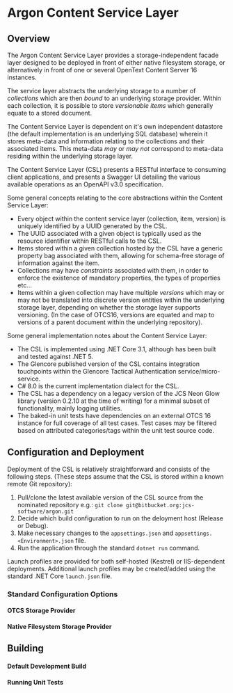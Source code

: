 ﻿# Argon Content Service Layer

## Overview

The Argon Content Service Layer provides a storage-independent facade layer designed to be deployed in front of either native filesystem
storage, or alternatively in front of one or several OpenText Content Server 16 instances.

The service layer abstracts the underlying storage to a number of *collections* which are then *bound* to an underlying storage provider.
Within each collection, it is possible to store *versionable items* which generally equate to a stored document.

The Content Service Layer is dependent on it's own independent datastore (the default implementation is an underlying SQL database) wherein
it stores meta-data and information relating to the collections and their associated items. This meta-data *may* or *may not* correspond to
meta-data residing within the underlying storage layer.

The Content Service Layer (CSL) presents a RESTful interface to consuming client applications, and presents a Swagger UI detailing the
various available operations as an OpenAPI v3.0 specification.

Some general concepts relating to the core abstractions within the Content Service Layer:

- Every object within the content service layer (collection, item, version) is uniquely identified by a UUID generated by the CSL.
- The UUID associated with a given object is typically used as the resource identifier within RESTful calls to the CSL.
- Items stored within a given collection hosted by the CSL have a generic property bag associated with them, allowing for schema-free
  storage of information against the item.
- Collections may have *constraints* associated with them, in order to enforce the existence of mandatory properties, the types of
  properties etc...
- Items within a given collection may have multiple *versions* which may or may not be translated into discrete version entities within the
  underlying storage layer, depending on whether the storage layer supports versioning.  (In the case of OTCS16, versions are equated and
  map to versions of a parent document within the underlying repository).

Some general implementation notes about the Content Service Layer:

- The CSL is implemented using .NET Core 3.1, although has been built and tested against .NET 5.
- The Glencore published version of the CSL contains integration touchpoints within the Glencore Tactical Authentication
  service/micro-service.
- C# 8.0 is the current implementation dialect for the CSL.
- The CSL has a dependency on a legacy version of the JCS Neon Glow library (version 0.2.10 at the time of writing) for a minimal subset of
  functionality, mainly logging utilities.
- The baked-in unit tests have dependencies on an external OTCS 16 instance for full coverage of all test cases. Test cases may be filtered
  based on attributed categories/tags within the unit test source code.

## Configuration and Deployment

Deployment of the CSL is relatively straightforward and consists of the following steps.  (These steps assume that the CSL is stored within
a known remote Git repository):

1. Pull/clone the latest available version of the CSL source from the nominated repository
   e.g.: `git clone git@bitbucket.org:jcs-software/argon.git`
2. Decide which build configuration to run on the deloyment host (Release or Debug).
3. Make necessary changes to the `appsettings.json` and `appsettings.<Environment>.json` file.
4. Run the application through the standard `dotnet run` command.

Launch profiles are provided for both self-hosted (Kestrel) or IIS-dependent deployments. Additional launch profiles may be created/added
using the standard .NET Core `launch.json` file.

### Standard Configuration Options

#### OTCS Storage Provider

#### Native Filesystem Storage Provider

## Building

#### Default Development Build

#### Running Unit Tests




